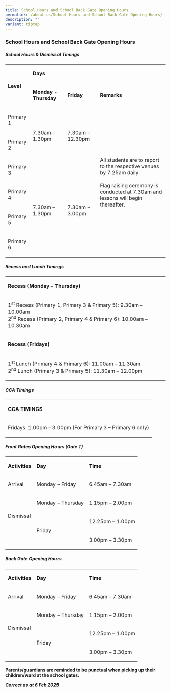 ```yaml
---
title: School Hours and School Back Gate Opening Hours
permalink: /about-us/School-Hours-and-School-Back-Gate-Opening-Hours/
description: ""
variant: tiptap
---
```

<h3>School Hours and School Back Gate Opening Hours</h3>
<h5><strong>School Hours &amp; Dismissal Timings</strong></h5>
<table style="minWidth: 100px">
<colgroup>
<col>
<col>
<col>
<col>
</colgroup>
<tbody>
<tr>
<td rowspan="2" colspan="1">
<p><strong>Level</strong>
</p>
</td>
<td rowspan="1" colspan="3">
<p><strong>Days</strong>
</p>
</td>
</tr>
<tr>
<td rowspan="1" colspan="1">
<p><strong>Monday - Thursday</strong>
</p>
</td>
<td rowspan="1" colspan="1">
<p><strong>Friday</strong>
</p>
</td>
<td rowspan="1" colspan="1">
<p><strong>Remarks</strong>
</p>
</td>
</tr>
<tr>
<td rowspan="1" colspan="1">
<p>Primary 1</p>
</td>
<td rowspan="2" colspan="1">
<p>
<br>7.30am – 1.30pm</p>
</td>
<td rowspan="2" colspan="1">
<p>
<br>7.30am – 12.30pm</p>
</td>
<td rowspan="6" colspan="1">
<p>All students are to report to the respective venues by 7.25am daily.
<br>
<br>Flag raising ceremony is conducted at 7.30am and lessons will begin thereafter.</p>
</td>
</tr>
<tr>
<td rowspan="1" colspan="1">
<p>Primary 2</p>
</td>
</tr>
<tr>
<td rowspan="1" colspan="1">
<p>Primary 3</p>
</td>
<td rowspan="4" colspan="1">
<p>
<br>7.30am – 1.30pm</p>
</td>
<td rowspan="4" colspan="1">
<p>
<br>7.30am – 3.00pm</p>
</td>
</tr>
<tr>
<td rowspan="1" colspan="1">
<p>Primary 4</p>
</td>
</tr>
<tr>
<td rowspan="1" colspan="1">
<p>Primary 5</p>
</td>
</tr>
<tr>
<td rowspan="1" colspan="1">
<p>Primary 6</p>
</td>
</tr>
</tbody>
</table>
<h5><strong>Recess and Lunch Timings</strong></h5>
<table style="minWidth: 25px">
<colgroup>
<col>
</colgroup>
<tbody>
<tr>
<td rowspan="1" colspan="1">
<p><strong>Recess (Monday – Thursday)</strong>
</p>
</td>
</tr>
<tr>
<td rowspan="1" colspan="1">
<p>1<sup>st</sup> Recess (Primary 1, Primary 3 &amp; Primary 5): 9.30am –
10.00am
<br>2<sup>nd</sup> Recess (Primary 2, Primary 4 &amp; Primary 6): 10.00am –
10.30am</p>
</td>
</tr>
<tr>
<td rowspan="1" colspan="1">
<p><strong>Recess (Fridays)</strong>
</p>
</td>
</tr>
<tr>
<td rowspan="1" colspan="1">
<p>1<sup>st </sup>Lunch (Primary 4 &amp; Primary 6): 11.00am – 11.30am
<br>2<sup>nd</sup> Lunch (Primary 3 &amp; Primary 5): 11.30am – 12.00pm</p>
</td>
</tr>
</tbody>
</table>
<h5><strong>CCA Timings</strong></h5>
<table style="minWidth: 25px">
<colgroup>
<col>
</colgroup>
<tbody>
<tr>
<td rowspan="1" colspan="1">
<p><strong>CCA TIMINGS</strong>
</p>
</td>
</tr>
<tr>
<td rowspan="1" colspan="1">
<p>Fridays: 1.00pm – 3.00pm (For Primary 3 – Primary 6 only)</p>
</td>
</tr>
</tbody>
</table>
<h5><strong>Front Gates Opening Hours (Gate T)</strong></h5>
<table style="minWidth: 75px">
<colgroup>
<col>
<col>
<col>
</colgroup>
<tbody>
<tr>
<td rowspan="1" colspan="1">
<p><strong>Activities</strong>
</p>
</td>
<td rowspan="1" colspan="1">
<p><strong>Day</strong>
</p>
</td>
<td rowspan="1" colspan="1">
<p><strong>Time</strong>
</p>
</td>
</tr>
<tr>
<td rowspan="1" colspan="1">
<p>Arrival</p>
</td>
<td rowspan="1" colspan="1">
<p>Monday – Friday</p>
</td>
<td rowspan="1" colspan="1">
<p>6.45am – 7.30am</p>
</td>
</tr>
<tr>
<td rowspan="3" colspan="1">
<p>Dismissal</p>
<p>&nbsp;</p>
</td>
<td rowspan="1" colspan="1">
<p>Monday – Thursday</p>
</td>
<td rowspan="1" colspan="1">
<p>1.15pm – 2.00pm</p>
</td>
</tr>
<tr>
<td rowspan="2" colspan="1">
<p>Friday</p>
</td>
<td rowspan="1" colspan="1">
<p>12.25pm – 1.00pm</p>
</td>
</tr>
<tr>
<td rowspan="1" colspan="1">
<p>3.00pm – 3.30pm</p>
</td>
</tr>
</tbody>
</table>
<h5><strong>Back Gate Opening Hours</strong></h5>
<table style="minWidth: 75px">
<colgroup>
<col>
<col>
<col>
</colgroup>
<tbody>
<tr>
<td rowspan="1" colspan="1">
<p><strong>Activities</strong>
</p>
</td>
<td rowspan="1" colspan="1">
<p><strong>Day</strong>
</p>
</td>
<td rowspan="1" colspan="1">
<p><strong>Time</strong>
</p>
</td>
</tr>
<tr>
<td rowspan="1" colspan="1">
<p>Arrival</p>
</td>
<td rowspan="1" colspan="1">
<p>Monday – Friday</p>
</td>
<td rowspan="1" colspan="1">
<p>6.45am – 7.30am</p>
</td>
</tr>
<tr>
<td rowspan="3" colspan="1">
<p>Dismissal</p>
<p>&nbsp;</p>
</td>
<td rowspan="1" colspan="1">
<p>Monday – Thursday</p>
</td>
<td rowspan="1" colspan="1">
<p>1.15pm – 2.00pm</p>
</td>
</tr>
<tr>
<td rowspan="2" colspan="1">
<p>Friday</p>
</td>
<td rowspan="1" colspan="1">
<p>12.25pm – 1.00pm</p>
</td>
</tr>
<tr>
<td rowspan="1" colspan="1">
<p>3.00pm – 3.30pm</p>
</td>
</tr>
</tbody>
</table>
<p><strong>Parents/guardians are reminded to be punctual when picking up their children/ward at the school gates.</strong>
</p>
<p><strong><em>Correct as at 6 Feb 2025</em></strong>
</p>